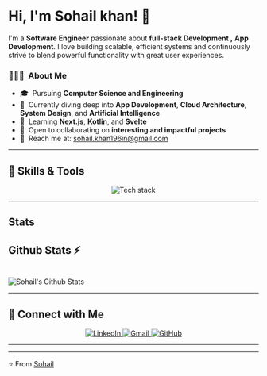 # Hi, I'm Sohail khan! 👋  

I'm a **Software Engineer** passionate about **full-stack Development ,** **App Development**. I love building scalable, efficient systems and continuously strive to blend powerful functionality with great user experiences.

<h3> 👨🏻‍💻 &nbsp;About Me</h3>

- 🎓 &nbsp;Pursuing **Computer Science and Engineering**  
- 🌱 &nbsp;Currently diving deep into **App Development**, **Cloud Architecture**, **System Design**, and **Artificial Intelligence**  
- 🧠 &nbsp;Learning **Next.js**, **Kotlin**, and **Svelte**  
- 🤝 &nbsp;Open to collaborating on **interesting and impactful projects**  
- 📨 &nbsp;Reach me at: [sohail.khan196in@gmail.com](mailto:sohail.khan196in@gmail.com)  

---

## 🚀 Skills & Tools
<p align="center">
  <img src="https://skillicons.dev/icons?i=next,kotlin,js,ts,androidstudio,c,cpp,java,flutter,figma,react,mysql,python,firebase,mongodb,postgresql&theme=light" alt="Tech stack" />
</p>

---
## Stats


 ## Github Stats ⚡
  <br>
  <img src="https://github-readme-stats.vercel.app/api?username=sohail700&show_icons=true&theme=dark&hide_border=true" alt="Sohail's Github Stats" />

---

## 🤝 Connect with Me

<p align="center">
  <a href="https://www.linkedin.com/in/Sohail0/" target="_blank">
    <img src="https://skillicons.dev/icons?i=linkedin" alt="LinkedIn" />
  </a>
  <a href="mailto:Sohail.khan196in@gmail.com" target="_blank">
    <img src="https://skillicons.dev/icons?i=gmail" alt="Gmail" />
  </a>
  <a href="https://github.com/Sohail700" target="_blank">
    <img src="https://skillicons.dev/icons?i=github" alt="GitHub" />
  </a>
</p>


---


---

⭐️ From [Sohail](https://github.com/Sohail700)
